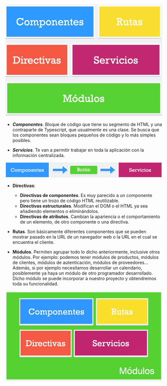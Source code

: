 
![Bloques fundamentales](/md/img/1.2_1.png)
  

- **_Componentes_**. Bloque de código que tiene su segmento de HTML y una contraparte de Typescript, que usualmente es una clase. Se busca que los componentes sean bloques pequeños de código y lo más simples posibles.

- **_Servicios_**. Te van a permitir trabajar en toda la aplicación con la información centralizada.

![Bloques fundamentales](/md/img/1.2_2.png)


- **Directivas**:

  - **Directivas de componentes**. Es muy parecido a un componente pero tiene un trozo de código HTML reutilizable.
  - **Directivas estructurales**. Modifican el DOM o el HTML ya sea añadiendo
    elementos o eliminándolos.
  - **Directivas de atributos**. Cambian la apariencia o el comportamiento de un elemento, de otro componente o una directiva.

- **Rutas**. Son básicamente diferentes componentes que se pueden mostrar pasado en la URL de un navegador web o la URL en el cual se encuentra el cliente.

- **Módulos**. Permiten agrupar todo lo dicho anteriormente, inclusive otros módulos. Por ejemplo: podemos tener módulos de productos, módulos de clientes, módulos de autenticación, módulos de proveedores... Además, si por ejemplo necesitamos desarrollar un calendario, posiblemente ya haya un módulo de otro programador desarrollado. Dicho módulo se puede incorporar a nuestro proyecto y obtendremos toda su funcionalidad.

![Modulos](/md/img/1.2_3.png)